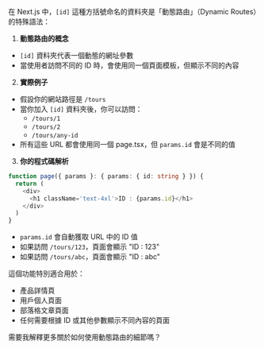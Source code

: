在 Next.js 中，`[id]` 這種方括號命名的資料夾是「動態路由」（Dynamic Routes）的特殊語法：

1. **動態路由的概念**
- `[id]` 資料夾代表一個動態的網址參數
- 當使用者訪問不同的 ID 時，會使用同一個頁面模板，但顯示不同的內容

2. **實際例子**
- 假設你的網站路徑是 `/tours`
- 當你加入 `[id]` 資料夾後，你可以訪問：
  - `/tours/1`
  - `/tours/2`
  - `/tours/any-id`
- 所有這些 URL 都會使用同一個 page.tsx，但 `params.id` 會是不同的值

3. **你的程式碼解析**
```typescript
function page({ params }: { params: { id: string } }) {
  return (
    <div>
      <h1 className='text-4xl'>ID : {params.id}</h1>
    </div>
  )
}
```
- `params.id` 會自動獲取 URL 中的 ID 值
- 如果訪問 `/tours/123`，頁面會顯示 "ID : 123"
- 如果訪問 `/tours/abc`，頁面會顯示 "ID : abc"

這個功能特別適合用於：
- 產品詳情頁
- 用戶個人頁面
- 部落格文章頁面
- 任何需要根據 ID 或其他參數顯示不同內容的頁面

需要我解釋更多關於如何使用動態路由的細節嗎？